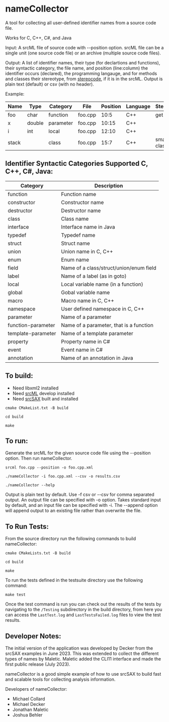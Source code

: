 # nameCollector
A tool for collecting all user-defined identifier names from a source code file.  

Works for C, C++, C#, and Java

Input: A srcML file of source code with --position option.  srcML file can be a single unit (one source code file) or an archive (multiple source code files).

Output: A list of identifier names,  their type (for declartions and functions), their syntactic category, the file name, and position (line:column) the identifier occurs (declared), the programming langauge, and for methods and classes their stereotype, from [stereocode](https://github.com/srcML/stereocode), if it is in the srcML.  Output is plain text (default) or csv (with no header).

Example:

| Name            | Type     | Category   | File   | Position | Language | Stereotype    |
| --------------- | -------------- | -------- |---|---|---|---|
|foo| char | function | foo.cpp | 10:5 | C++ | get |
|x| double | parameter | foo.cpp | 10:15| C++ |  | 
|i| int | local | foo.cpp | 12:10 | C++ | | 
|stack|   | class | foo.cpp | 15:7| C++ | small-class |

## Identifier Syntactic Categories Supported C, C++, C#, Java:

| Category        | Description |
| --------------- | -------------- |
| function        | Function name |
| constructor     | Constructor name |
| destructor      | Destructor name |
| class           | Class name |
| interface       | Interface name in Java |
| typedef         | Typedef name |
| struct          | Struct name |
| union           | Union name in C, C++|
| enum            | Enum name |
| field           | Name of a class/struct/union/enum field |
| label           | Name of a label (as in goto) |
| local           | Local variable name (in a function) |
| global          | Gobal variable name |
| macro           | Macro name in C, C++ |
| namespace       | User defined namespace in C, C++ |
| parameter       | Name of a parameter |
| function-parameter  | Name of a parameter, that is a function | 
| template-parameter  | Name of a template parameter |
| property        | Property name in C# |
| event           | Event name in C# |
| annotation      | Name of an annotation in Java |


## To build:
- Need libxml2 installed
- Need [srcML](https://srcML.org) develop installed
- Need [srcSAX](https://github.com/srcML/srcSAX)  built and installed  

`cmake CMakeList.txt -B build`

`cd build`

`make`


## To run:

Generate the srcML for the given source code file using the --position option.  Then run nameCollector.

`srcml foo.cpp --position -o foo.cpp.xml`

`./nameCollector -i foo.cpp.xml --csv -o results.csv`

`./nameCollector --help`

Output is plain text by default.  Use -f csv or --csv for comma separated output.  An output file can be specified with -o option. Takes standard input by default, and an input file can be specified with -i.  The --append option will append output to an existing file rather than overwrite the file.

## To Run Tests:
From the source directory run the following commands to build nameCollector:

`cmake CMakeLists.txt -B build`

`cd build`

`make`

To run the tests defined in the testsuite directory use the following command:

`make test`

Once the test command is run you can check out the results of the tests by navigating to the `/Testing` subdirectory in the build directory, from here you can access the `LastTest.log` and `LastTestsFailed.log` files to view the test results.

## Developer Notes:

The initial version of the application was developed by Decker from the srcSAX examples in June 2023.   This was extended to collect the different types of names by Maletic.  Maletic added the CLI11 interface and made the first public release (July 2023). 

nameCollector is a good simple example of how to use srcSAX to build fast and scalable tools for collecting analysis information.

Developers of nameCollector:
- Michael Collard
- Michael Decker
- Jonathan Maletic
- Joshua Behler

